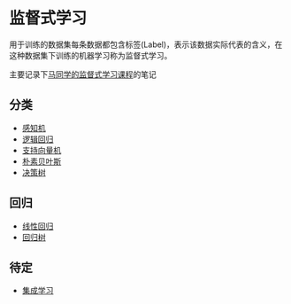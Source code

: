 # 监督式学习

用于训练的数据集每条数据都包含标签(Label)，表示该数据实际代表的含义，在这种数据集下训练的机器学习称为监督式学习。

主要记录下[马同学的监督式学习课程](https://www.matongxue.com/courses/5)的笔记

## 分类
- [感知机](perceptron.ipynb)
- [逻辑回归](./logistic_regression.ipynb)
- [支持向量机](./support_vector_machines.ipynb)
- [朴素贝叶斯](./naive_bayes_classifier.ipynb)
- [决策树](./decision_tree_and_regression_tree.ipynb)

## 回归
- [线性回归](./linear_regression.ipynb)
- [回归树](./decision_tree_and_regression_tree.ipynb)

## 待定
- [集成学习](./ensemble_learning.ipynb)
